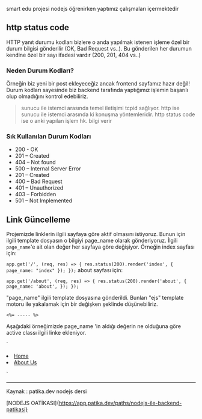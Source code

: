  smart edu projesi nodejs öğrenirken yaptımız çalışmaları içermektedir

 ## http status code 

 HTTP yanıt durumu kodları bizlere o anda yapılmak istenen işleme özel bir durum bilgisi gönderilir (OK, Bad Request vs..). Bu gönderilen her durumun kendine özel bir sayı ifadesi vardır (200, 201, 404 vs..)

### Neden Durum Kodları?


Örneğin biz yeni bir post ekleyeceğiz ancak frontend sayfamız hazır değil! Durum kodları sayesinde biz backend tarafında yaptığımız işlemin başarılı olup olmadığını kontrol edebiliriz.



 > sunucu ile istemci arasında temel iletişimi tcpid sağlıyor.
 > http ise sunucu ile istemci arasında ki konuşma yöntemleridir. 
 > http status code ise o anki yapılan işlem hk. bilgi verir

 ### Sık Kullanılan Durum Kodları

+ 200 - OK
+ 201 – Created
+ 404 – Not found
+ 500 – Internal Server Error
+ 201 – Created
+ 400 – Bad Request
+ 401 – Unauthorized
+ 403 – Forbidden
+ 501 – Not Implemented


## Link Güncelleme 

Projemizde linklerin ilgili sayfaya göre aktif olmasını istiyoruz. Bunun için ilgili template dosyasın o bilgiyi page_name olarak gönderiyoruz. İlgili `page_name`'e ait olan değer her sayfaya göre değişiyor. Örneğin index sayfası için:

`
app.get('/', (req, res) => {
  res.status(200).render('index', {
      page_name: "index"
  });
});
`
about sayfası için:

`
app.get('/about', (req, res) => {
  res.status(200).render('about', {
    page_name: 'about',
  });
}); 
`

"page_name" ilgili template dosyasına gönderildi. Bunları "ejs" template motoru ile yakalamak için bir değişken şeklinde düşünebiliriz.

`<%= ----- %>`

Aşağıdaki örneğimizde page_name 'in aldığı değerin ne olduğuna göre active classı ilgili linke ekleniyor.

`
<li class="nav-item <%= page_name ==='index' && 'active' %>"><a class="nav-link" href="/">Home</a></li>
<li class="nav-item <%= page_name ==='about' && 'active' %>"><a class="nav-link" href="/about">About Us</a></li>

`






*********************************************************************************

Kaynak : patika.dev nodejs dersi 

[NODEJS OATİKASI]{https://app.patika.dev/paths/nodejs-ile-backend-patikasi}